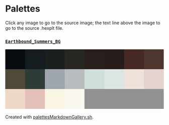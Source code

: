 # Palettes

Click any image to go to the source image; the text line above the image to go to the source .hexplt file.

### [`Earthbound_Summers_BG`](Earthbound_Summers_BG.hexplt)

[ ![Earthbound_Summers_BG.png](Earthbound_Summers_BG.png) ](Earthbound_Summers_BG.png)

Created with [palettesMarkdownGallery.sh](https://github.com/earthbound19/_ebDev/blob/master/scripts/imgAndVideo/palettesMarkdownGallery.sh).